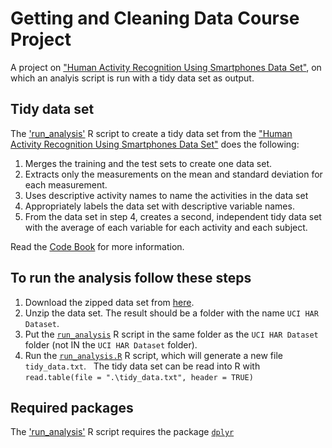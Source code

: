 # Getting and Cleaning Data Course Project
A project on ["Human Activity Recognition Using Smartphones Data Set"](http://archive.ics.uci.edu/ml/datasets/Human+Activity+Recognition+Using+Smartphones), on which an analyis script is run with a tidy data set as output.

## Tidy data set
The ['run_analysis']() R script to create a tidy data set from the ["Human Activity Recognition Using Smartphones Data Set"](http://archive.ics.uci.edu/ml/datasets/Human+Activity+Recognition+Using+Smartphones) does the following:

1. Merges the training and the test sets to create one data set.
2. Extracts only the measurements on the mean and standard deviation for each measurement.
3. Uses descriptive activity names to name the activities in the data set
4. Appropriately labels the data set with descriptive variable names.
5. From the data set in step 4, creates a second, independent tidy data set with the average of each variable for each activity and each subject.

Read the [Code Book]() for more information.

## To run the analysis follow these steps
1. Download the zipped data set from [here](https://d396qusza40orc.cloudfront.net/getdata%2Fprojectfiles%2FUCI%20HAR%20Dataset.zip).
2. Unzip the data set. The result should be a folder with the name `UCI HAR Dataset`.
3. Put the [`run_analysis`]() R script in the same folder as the `UCI HAR Dataset` folder (not IN the `UCI HAR Dataset` folder).
4. Run the [`run_analysis.R`]() R script, which will generate a new file `tidy_data.txt`.
&nbsp;
    The tidy data set can be read into R with `read.table(file = ".\tidy_data.txt", header = TRUE)`

## Required packages
The ['run_analysis']() R script requires the package [`dplyr`](https://cran.r-project.org/web/packages/dplyr/index.html)
